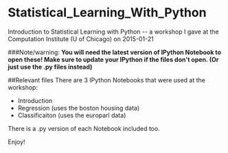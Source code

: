 # Statistical_Learning_With_Python
Introduction to Statistical Learning with Python -- a workshop I gave at the Computation Institute (U of Chicago) on 2015-01-21

###Note/warning: 
**You will need the latest version of IPython Notebook to open these! Make sure to update your IPython if the files don't open. (Or just use the .py files instead)**

##Relevant files
There are 3 IPython Notebooks that were used at the workshop: 
- Introduction
- Regression (uses the boston housing data)
- Classificaiton (uses the europarl data)

There is a .py version of each Notebook included too.

Enjoy!
